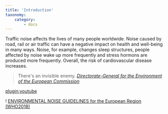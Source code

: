 ```yaml
---
title: 'Introduction'
taxonomy:
    category:
        - docs
---
```

Traffic noise affects the lives of many people worldwide. Noise caused by road, rail or air traffic can have a negative impact on health and well-being in many ways. Noise, for example, changes sleep structures, people affected by noise wake up more frequently and stress hormons are produced more frequently. Overall, the risk of cardiovascular disease increases.

> There's an invisible enemy. <cite><a href="https://youtu.be/fcgXDJTdyMw">Directorate-General for the Environment of the European Commission</a></cite>

[plugin:youtube](https://youtu.be/fcgXDJTdyMw)

! [ENVIRONMENTAL NOISE GUIDELINES for the European Region (WHO2018)](http://www.euro.who.int/__data/assets/pdf_file/0008/383921/noise-guidelines-eng.pdf)
